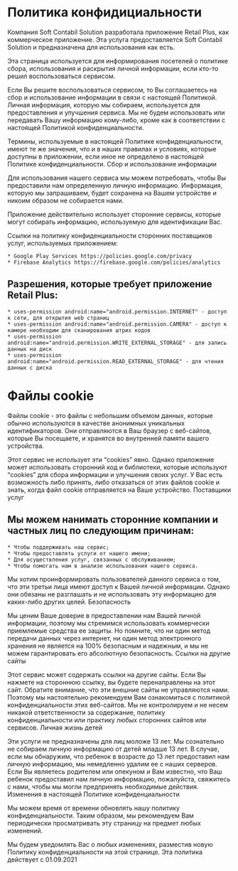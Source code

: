 
# Политика конфидициальности

Компания Soft Contabil Solution разработала приложение Retail Plus, как коммерческое приложение. Эта услуга предоставляется Soft Contabil Solution и предназначена для использования как есть.

Эта страница используется для информирования посетелей о политике сбора, использования и раскрытия личной информации, если кто-то решил воспользоваться сервисом.

Если Вы решите воспользоваться сервисом, то Вы соглашаетесь на сбор и использование информации в связи с настоящей Политикой. Личная информация, которую мы собираем, используется для предоставления и улучшения сервиса. Мы не будем использовать или передавать Вашу информацию кому-либо, кроме как в соответствии с настоящей Политикой конфиденциальности.

Термины, используемые в настоящей Политике конфиденциальности, имеют те же значения, что и в наших правилах и условиях, которые доступны в приложении, если иное не определено в настоящей Политике конфиденциальности.
Сбор и использование информации

Для использования нашего сервиса мы можем потребовать, чтобы Вы предоставили нам определенную личную информацию. Информация, которую мы запрашиваем, будет сохранена на Вашем устройстве и никоим образом не собирается нами.

Приложение действительно использует сторонние сервисы, которые могут собирать информацию, используемую для идентификации Вас.

Ссылки на политику конфиденциальности сторонних поставщиков услуг, используемых приложением:

    * Google Play Services https://policies.google.com/privacy
    * Firebase Analytics https://firebase.google.com/policies/analytics

## Разрешения, которые требует приложение Retail Plus:

    * uses-permission android:name="android.permission.INTERNET" - доступ к сети, для открытия web страниц
    * uses-permission android:name="android.permission.CAMERA" - доступ к камере необходим для сканирования штрих кодов
    * uses-permission android:name="android.permission.WRITE_EXTERNAL_STORAGE" - для запись данных на диск
    * uses-permission android:name="android.permission.READ_EXTERNAL_STORAGE" - для чтения данных с диска

# Файлы cookie

Файлы cookie - это файлы с небольшим объемом данных, которые обычно используются в качестве анонимных уникальных идентификаторов. Они отправляются в Ваш браузер с веб-сайтов, которые Вы посещаете, и хранятся во внутренней памяти вашего устройства.

Этот сервис не использует эти “cookies” явно. Однако приложение может использовать сторонний код и библиотеки, которые используют “cookies” для сбора информации и улучшения своих услуг. У Вас есть возможность либо принять, либо отказаться от этих файлов cookie и знать, когда файл cookie отправляется на Ваше устройство.
Поставщики услуг

## Мы можем нанимать сторонние компании и частных лиц по следующим причинам:

    * Чтобы поддерживать наш сервис;
    * Чтобы предоставлять услуги от нашего имени;
    * Для осуществления услуг, связанных с обслуживанием;
    * Чтобы помогать нам в анализе использования нашего сервиса.

Мы хотим проинформировать пользователей данного сервиса о том, что эти третьи лица имеют доступ к Вашей личной информации. Однако они обязаны не разглашать и не использовать эту информацию для каких-либо других целей.
Безопасность

Мы ценим Ваше доверие в предоставлении нам Вашей личной информации, поэтому мы стремимся использовать коммерчески приемлемые средства ее защиты. Но помните, что ни один метод передачи данных через интернет, ни один метод электронного хранения не является на 100% безопасным и надежным, и мы не можем гарантировать его абсолютную безопасность.
Ссылки на другие сайты

Этот сервис может содержать ссылки на другие сайты. Если Вы нажмете на стороннюю ссылку, вы будете перенаправлены на этот сайт. Обратите внимание, что эти внешние сайты не управляются нами. Поэтому мы настоятельно рекомендуем Вам ознакомиться с политикой конфиденциальности этих веб-сайтов. Мы не контролируем и не несем никакой ответственности за содержание, политику конфиденциальности или практику любых сторонних сайтов или сервисов.
Личная жизнь детей

Эти услуги не предназначены для лиц моложе 13 лет. Мы сознательно не собираем личную информацию от детей младше 13 лет. В случае, если мы обнаружим, что ребенок в возрасте до 13 лет предоставил нам личную информацию, мы немедленно удалим ее с наших серверов. Если Вы являетесь родителем или опекуном и Вам известно, что Ваш ребенок предоставил нам личную информацию, пожалуйста, свяжитесь с нами, чтобы мы могли предпринять необходимые действия.
Изменения в настоящей Политике конфиденциальности

Мы можем время от времени обновлять нашу политику конфиденциальности. Таким образом, мы рекомендуем Вам периодически просматривать эту страницу на предмет любых изменений.

Мы будем уведомлять Вас о любых изменениях, разместив новую Политику конфиденциальности на этой странице.
Эта политика действует с 01.09.2021
